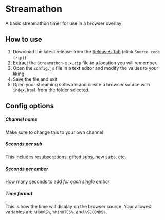 # Streamathon
A basic streamathon timer for use in a browser overlay

## How to use
1. Download the latest release from the [Releases Tab](https://github.com/NickParks/Streamathon/releases) (click `Source code (zip)`)
2. Extract the `Streamathon-x.x.zip` file to a location you will remember.
3. Open the `config.js` file in a text editor and modify the values to your liking
4. Save the file and exit
5. Open your streaming software and create a browser source with `index.html` from the folder selected.

## Config options
##### Channel name
Make sure to change this to your own channel

##### Seconds per sub
This includes resubscrptions, gifted subs, new subs, etc.

##### Seconds per ember
How many seconds to add *for each single ember*

##### Time format
This is how the time will display on the browser source. Your allowed variables are `%HOURS%`, `%MINUTES%`, and `%SECONDS%`.
